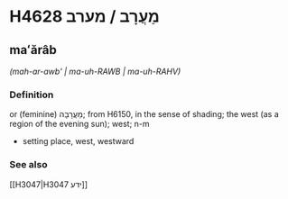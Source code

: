 # H4628 מַעֲרָב / מערב

## maʻărâb

_(mah-ar-awb' | ma-uh-RAWB | ma-uh-RAHV)_

### Definition

or (feminine) מַעֲרָבָה; from H6150, in the sense of shading; the west (as a region of the evening sun); west; n-m

- setting place, west, westward

### See also

[[H3047|H3047 ידע]]
